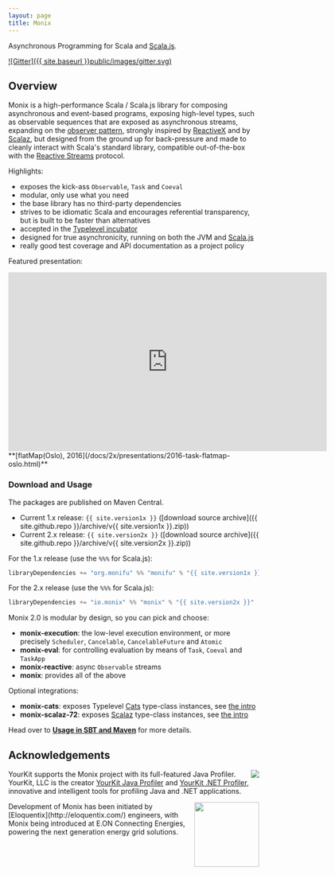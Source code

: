 ```yaml
---
layout: page
title: Monix
---
```


Asynchronous Programming for Scala and [Scala.js](http://www.scala-js.org/).

[![Gitter]({{ site.baseurl }}public/images/gitter.svg)](https://gitter.im/monixio/monix)

## Overview

Monix is a high-performance Scala / Scala.js library for
composing asynchronous and event-based programs, exposing high-level
types, such as observable sequences that are exposed as asynchronous streams,
expanding on the [observer pattern](https://en.wikipedia.org/wiki/Observer_pattern),
strongly inspired by [ReactiveX](http://reactivex.io/) and by [Scalaz](http://scalaz.org/),
but designed from the ground up  for back-pressure and made to cleanly interact
with Scala's standard library, compatible out-of-the-box with the
[Reactive Streams](http://www.reactive-streams.org/) protocol.

Highlights:

- exposes the kick-ass `Observable`, `Task` and `Coeval`
- modular, only use what you need
- the base library has no third-party dependencies
- strives to be idiomatic Scala and encourages referential transparency,
  but is built to be faster than alternatives
- accepted in the [Typelevel incubator](http://typelevel.org/projects/)
- designed for true asynchronicity, running on both the
  JVM and [Scala.js](http://scala-js.org)
- really good test coverage and API documentation as a project policy

Featured presentation:

<iframe src="https://player.vimeo.com/video/165922572" 
  width="640" height="360" class="presentation"
  frameborder="0" webkitallowfullscreen mozallowfullscreen allowfullscreen>
</iframe>
**[flatMap(Oslo), 2016](/docs/2x/presentations/2016-task-flatmap-oslo.html)**

### Download and Usage

The packages are published on Maven Central.

- Current 1.x release: `{{ site.version1x }}` 
  ([download source archive]({{ site.github.repo }}/archive/v{{ site.version1x }}.zip))
- Current 2.x release: `{{ site.version2x }}` 
  ([download source archive]({{ site.github.repo }}/archive/v{{ site.version2x }}.zip))

For the 1.x release (use the `%%%` for Scala.js):

```scala
libraryDependencies += "org.monifu" %% "monifu" % "{{ site.version1x }}"
```

For the 2.x release (use the `%%%` for Scala.js):

```scala
libraryDependencies += "io.monix" %% "monix" % "{{ site.version2x }}"
```

Monix 2.0 is modular by design, so you can pick and choose:

- **monix-execution**: the low-level execution environment, or more precisely
  `Scheduler`, `Cancelable`, `CancelableFuture` and `Atomic`
- **monix-eval**: for controlling evaluation by means of `Task`,
  `Coeval` and `TaskApp`
- **monix-reactive**: async `Observable` streams
- **monix**: provides all of the above

Optional integrations:

- **monix-cats**: exposes Typelevel [Cats](http://typelevel.org/cats/)
  type-class instances, see [the intro](/docs/2x/intro/cats.html)
- **monix-scalaz-72**: exposes [Scalaz](https://github.com/scalaz/scalaz)
  type-class instances, see [the intro](/docs/2x/intro/scalaz72.html)

Head over to **[Usage in SBT and Maven](/docs/2x/intro/usage.html)** for 
more details.

## Acknowledgements

<img src="{{ site.baseurl }}public/images/logos/yklogo.png"
align="right" /> YourKit supports the Monix project with its
full-featured Java Profiler.  YourKit, LLC is the creator
[YourKit Java Profiler](http://www.yourkit.com/java/profiler/index.jsp)
and
[YourKit .NET Profiler](http://www.yourkit.com/.net/profiler/index.jsp),
innovative and intelligent tools for profiling Java and .NET
applications.

<img src="{{ site.baseurl }}public/images/logos/logo-eloquentix@2x.png" align="right" width="130" />
Development of Monix has been initiated by
[Eloquentix](http://eloquentix.com/) engineers, with
Monix being introduced at E.ON Connecting Energies, powering the next
generation energy grid solutions.
